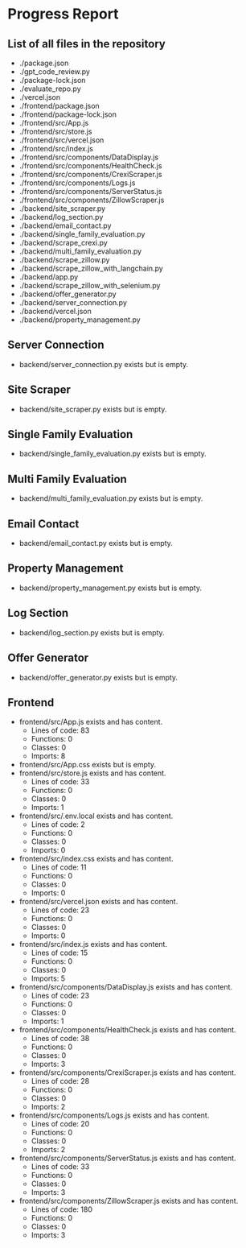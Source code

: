 # Progress Report

## List of all files in the repository

- ./package.json
- ./gpt_code_review.py
- ./package-lock.json
- ./evaluate_repo.py
- ./vercel.json
- ./frontend/package.json
- ./frontend/package-lock.json
- ./frontend/src/App.js
- ./frontend/src/store.js
- ./frontend/src/vercel.json
- ./frontend/src/index.js
- ./frontend/src/components/DataDisplay.js
- ./frontend/src/components/HealthCheck.js
- ./frontend/src/components/CrexiScraper.js
- ./frontend/src/components/Logs.js
- ./frontend/src/components/ServerStatus.js
- ./frontend/src/components/ZillowScraper.js
- ./backend/site_scraper.py
- ./backend/log_section.py
- ./backend/email_contact.py
- ./backend/single_family_evaluation.py
- ./backend/scrape_crexi.py
- ./backend/multi_family_evaluation.py
- ./backend/scrape_zillow.py
- ./backend/scrape_zillow_with_langchain.py
- ./backend/app.py
- ./backend/scrape_zillow_with_selenium.py
- ./backend/offer_generator.py
- ./backend/server_connection.py
- ./backend/vercel.json
- ./backend/property_management.py

## Server Connection

- backend/server_connection.py exists but is empty.

## Site Scraper

- backend/site_scraper.py exists but is empty.

## Single Family Evaluation

- backend/single_family_evaluation.py exists but is empty.

## Multi Family Evaluation

- backend/multi_family_evaluation.py exists but is empty.

## Email Contact

- backend/email_contact.py exists but is empty.

## Property Management

- backend/property_management.py exists but is empty.

## Log Section

- backend/log_section.py exists but is empty.

## Offer Generator

- backend/offer_generator.py exists but is empty.

## Frontend

- frontend/src/App.js exists and has content.
  - Lines of code: 83
  - Functions: 0
  - Classes: 0
  - Imports: 8
- frontend/src/App.css exists but is empty.
- frontend/src/store.js exists and has content.
  - Lines of code: 33
  - Functions: 0
  - Classes: 0
  - Imports: 1
- frontend/src/.env.local exists and has content.
  - Lines of code: 2
  - Functions: 0
  - Classes: 0
  - Imports: 0
- frontend/src/index.css exists and has content.
  - Lines of code: 11
  - Functions: 0
  - Classes: 0
  - Imports: 0
- frontend/src/vercel.json exists and has content.
  - Lines of code: 23
  - Functions: 0
  - Classes: 0
  - Imports: 0
- frontend/src/index.js exists and has content.
  - Lines of code: 15
  - Functions: 0
  - Classes: 0
  - Imports: 5
- frontend/src/components/DataDisplay.js exists and has content.
  - Lines of code: 23
  - Functions: 0
  - Classes: 0
  - Imports: 1
- frontend/src/components/HealthCheck.js exists and has content.
  - Lines of code: 38
  - Functions: 0
  - Classes: 0
  - Imports: 3
- frontend/src/components/CrexiScraper.js exists and has content.
  - Lines of code: 28
  - Functions: 0
  - Classes: 0
  - Imports: 2
- frontend/src/components/Logs.js exists and has content.
  - Lines of code: 20
  - Functions: 0
  - Classes: 0
  - Imports: 2
- frontend/src/components/ServerStatus.js exists and has content.
  - Lines of code: 33
  - Functions: 0
  - Classes: 0
  - Imports: 3
- frontend/src/components/ZillowScraper.js exists and has content.
  - Lines of code: 180
  - Functions: 0
  - Classes: 0
  - Imports: 3

